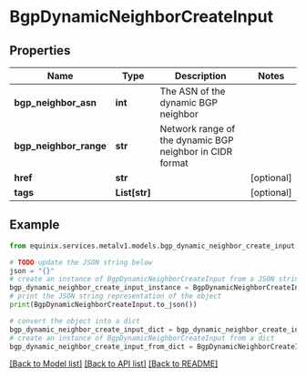 # BgpDynamicNeighborCreateInput


## Properties

Name | Type | Description | Notes
------------ | ------------- | ------------- | -------------
**bgp_neighbor_asn** | **int** | The ASN of the dynamic BGP neighbor | 
**bgp_neighbor_range** | **str** | Network range of the dynamic BGP neighbor in CIDR format | 
**href** | **str** |  | [optional] 
**tags** | **List[str]** |  | [optional] 

## Example

```python
from equinix.services.metalv1.models.bgp_dynamic_neighbor_create_input import BgpDynamicNeighborCreateInput

# TODO update the JSON string below
json = "{}"
# create an instance of BgpDynamicNeighborCreateInput from a JSON string
bgp_dynamic_neighbor_create_input_instance = BgpDynamicNeighborCreateInput.from_json(json)
# print the JSON string representation of the object
print(BgpDynamicNeighborCreateInput.to_json())

# convert the object into a dict
bgp_dynamic_neighbor_create_input_dict = bgp_dynamic_neighbor_create_input_instance.to_dict()
# create an instance of BgpDynamicNeighborCreateInput from a dict
bgp_dynamic_neighbor_create_input_from_dict = BgpDynamicNeighborCreateInput.from_dict(bgp_dynamic_neighbor_create_input_dict)
```
[[Back to Model list]](../README.md#documentation-for-models) [[Back to API list]](../README.md#documentation-for-api-endpoints) [[Back to README]](../README.md)


